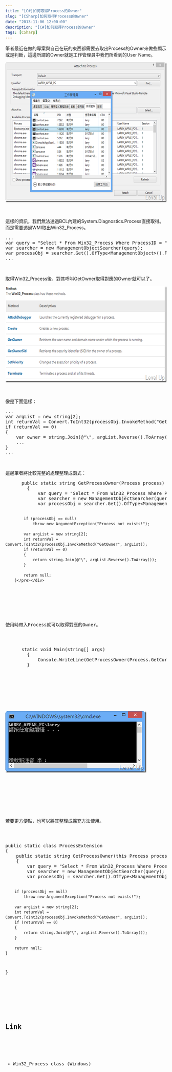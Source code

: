 ```yaml
---
title: "[C#]如何取得Process的Owner"
slug: "[CSharp]如何取得Process的Owner"
date: "2013-11-06 12:00:00"
description: "[C#]如何取得Process的Owner"
tags: [CSharp]
---
```


<p>筆者最近在做的專案與自己在玩的東西都需要去取出Process的Owner來做些顯示或是判斷，這邊所謂的Owner就是工作管理員中我們所看到的User Name。</p>  <p><img style="border-top: 0px; border-right: 0px; border-bottom: 0px; border-left: 0px" border="0" alt="image" src="\images\posts\8887e4bc-7255-4477-a9e6-317869f27561\image_thumb_1.png" width="644" height="436" /> </p>  <p> </p>  <p>這樣的資訊，我們無法透過BCL內建的System.Diagnostics.Process直接取得。而是需要透過WMI取出Win32_Process。</p>  <div id="scid:812469c5-0cb0-4c63-8c15-c81123a09de7:a55d6839-caf7-4b77-a440-a0ffa88c3ab8" class="wlWriterSmartContent" style="float: none; padding-bottom: 0px; padding-top: 0px; padding-left: 0px; margin: 0px; display: inline; padding-right: 0px"><pre name="code" class="c#">...
var query = "Select * From Win32_Process Where ProcessID = " + process.Id;
var searcher = new ManagementObjectSearcher(query);
var processObj = searcher.Get().OfType&lt;ManagementObject&gt;().FirstOrDefault();
...</pre></div>

<p> </p>

<p>取得Win32_Process後，對其呼叫GetOwner取得對應的Owner就可以了。</p>

<p><img style="border-top: 0px; border-right: 0px; border-bottom: 0px; border-left: 0px" border="0" alt="image" src="\images\posts\8887e4bc-7255-4477-a9e6-317869f27561\image_thumb_2.png" width="644" height="300" /> </p>

<p> </p>

<p>像是下面這樣：</p>

<div id="scid:812469c5-0cb0-4c63-8c15-c81123a09de7:553235cf-174b-44c3-96f8-65e2c18df091" class="wlWriterSmartContent" style="float: none; padding-bottom: 0px; padding-top: 0px; padding-left: 0px; margin: 0px; display: inline; padding-right: 0px"><pre name="code" class="c#">...
var argList = new string[2];
int returnVal = Convert.ToInt32(processObj.InvokeMethod("GetOwner", argList));
if (returnVal == 0)
{
	var owner = string.Join(@"\", argList.Reverse().ToArray());
	...
}
...</pre></div>

<p> </p>

<p>這邊筆者將比較完整的處理整理成函式：</p>

<div id="scid:812469c5-0cb0-4c63-8c15-c81123a09de7:20668ccf-9ba1-4873-9cf3-5c07b0d9ad06" class="wlWriterSmartContent" style="float: none; padding-bottom: 0px; padding-top: 0px; padding-left: 0px; margin: 0px; display: inline; padding-right: 0px"><pre name="code" class="c#">		public static string GetProcessOwner(Process process)
		{
			var query = "Select * From Win32_Process Where ProcessID = " + process.Id;
			var searcher = new ManagementObjectSearcher(query);
			var processObj = searcher.Get().OfType&lt;ManagementObject&gt;().FirstOrDefault();

			if (processObj == null)
				throw new ArgumentException("Process not exists!");

			var argList = new string[2];
			int returnVal = Convert.ToInt32(processObj.InvokeMethod("GetOwner", argList));
			if (returnVal == 0)
			{
				return string.Join(@"\", argList.Reverse().ToArray());
			}

			return null;
		}</pre></div>

<p> </p>

<p>使用時帶入Process就可以取得對應的Owner。</p>

<div id="scid:812469c5-0cb0-4c63-8c15-c81123a09de7:ffbd3156-cf1e-4593-bf1b-cc3081d383ba" class="wlWriterSmartContent" style="float: none; padding-bottom: 0px; padding-top: 0px; padding-left: 0px; margin: 0px; display: inline; padding-right: 0px"><pre name="code" class="c#">		static void Main(string[] args)
		{
			Console.WriteLine(GetProcessOwner(Process.GetCurrentProcess()));
		}</pre></div>

<p> </p>

<p><img style="border-top: 0px; border-right: 0px; border-bottom: 0px; border-left: 0px" border="0" alt="image" src="\images\posts\8887e4bc-7255-4477-a9e6-317869f27561\image_thumb.png" width="441" height="192" /> </p>

<p> </p>

<p>若要更方便點，也可以將其整理成擴充方法使用。</p>

<div id="scid:812469c5-0cb0-4c63-8c15-c81123a09de7:d105616e-4bc3-4346-937f-050d2d4c7fba" class="wlWriterSmartContent" style="float: none; padding-bottom: 0px; padding-top: 0px; padding-left: 0px; margin: 0px; display: inline; padding-right: 0px"><pre name="code" class="c#">public static class ProcessExtension
{
	public static string GetProcessOwner(this Process process)
	{
		var query = "Select * From Win32_Process Where ProcessID = " + process.Id;
		var searcher = new ManagementObjectSearcher(query);
		var processObj = searcher.Get().OfType&lt;ManagementObject&gt;().FirstOrDefault();

		if (processObj == null)
			throw new ArgumentException("Process not exists!");

		var argList = new string[2];
		int returnVal = Convert.ToInt32(processObj.InvokeMethod("GetOwner", argList));
		if (returnVal == 0)
		{
			return string.Join(@"\", argList.Reverse().ToArray());
		}

		return null;
	}
}</pre></div>

<p> </p>

<h2>Link</h2>

<ul>
  <li>Win32_Process class (Windows)</li>
</ul>
